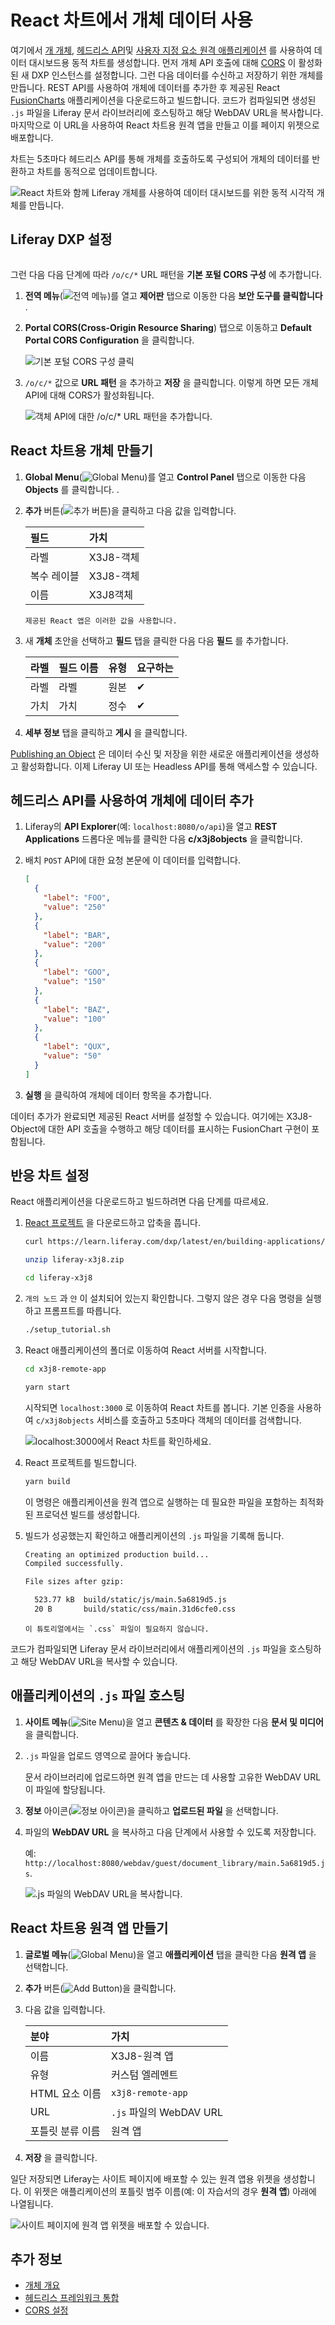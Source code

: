 # React 차트에서 개체 데이터 사용

여기에서 [개 개체](../../objects.md), [헤드리스 API](../understanding-object-integrations/headless-framework-integration.md)및 [사용자 지정 요소 원격 애플리케이션](../../client-extensions/browser-based-client-extensions/tutorials/creating-a-basic-custom-element.md) 를 사용하여 데이터 대시보드용 동적 차트를 생성합니다. 먼저 개체 API 호출에 대해 [CORS](https://developer.mozilla.org/en-US/docs/Web/HTTP/CORS) 이 활성화된 새 DXP 인스턴스를 설정합니다. 그런 다음 데이터를 수신하고 저장하기 위한 개체를 만듭니다. REST API를 사용하여 개체에 데이터를 추가한 후 제공된 React [FusionCharts](https://www.fusioncharts.com/dev/getting-started/react/your-first-chart-using-react) 애플리케이션을 다운로드하고 빌드합니다. 코드가 컴파일되면 생성된 `.js` 파일을 Liferay 문서 라이브러리에 호스팅하고 해당 WebDAV URL을 복사합니다. 마지막으로 이 URL을 사용하여 React 차트용 원격 앱을 만들고 이를 페이지 위젯으로 배포합니다.

차트는 5초마다 헤드리스 API를 통해 개체를 호출하도록 구성되어 개체의 데이터를 반환하고 차트를 동적으로 업데이트합니다.

![React 차트와 함께 Liferay 개체를 사용하여 데이터 대시보드를 위한 동적 시각적 개체를 만듭니다.](./using-object-data-with-react-charts/images/01.gif)

## Liferay DXP 설정

```{include} /_snippets/run-liferay-dxp.md
```

그런 다음 다음 단계에 따라 `/o/c/*` URL 패턴을 **기본 포털 CORS 구성** 에 추가합니다.

1. **전역 메뉴**(![전역 메뉴](../../../images/icon-applications-menu.png))를 열고 **제어판** 탭으로 이동한 다음 **보안 도구를 클릭합니다** .

1. **Portal CORS(Cross-Origin Resource Sharing**) 탭으로 이동하고 **Default Portal CORS Configuration** 을 클릭합니다.

    ![기본 포털 CORS 구성 클릭](./using-object-data-with-react-charts/images/02.png)

1. `/o/c/*` 값으로 **URL 패턴** 을 추가하고 **저장** 을 클릭합니다. 이렇게 하면 모든 개체 API에 대해 CORS가 활성화됩니다.

    ![객체 API에 대한 /o/c/* URL 패턴을 추가합니다.](./using-object-data-with-react-charts/images/03.png)

## React 차트용 개체 만들기

1. **Global Menu**(![Global Menu](../../../images/icon-applications-menu.png))를 열고 **Control Panel** 탭으로 이동한 다음 **Objects** 를 클릭합니다. .

1. **추가** 버튼(![추가 버튼](../../../images/icon-add.png))을 클릭하고 다음 값을 입력합니다.

    | 필드 | 가치 |
    | :--- | :--- |
    | 라벨 | X3J8-객체 |
    | 복수 레이블 | X3J8-객체 |
    | 이름 | X3J8객체 |

    ```{note}
    제공된 React 앱은 이러한 값을 사용합니다.
    ```

1. 새 **개체** 초안을 선택하고 **필드** 탭을 클릭한 다음 다음 **필드** 를 추가합니다.

   | 라벨 | 필드 이름 | 유형 | 요구하는     |
   |:-- |:----- |:-- |:-------- |
   | 라벨 | 라벨    | 원본 | &#10004; |
   | 가치 | 가치    | 정수 | &#10004; |

1. **세부 정보** 탭을 클릭하고 **게시** 을 클릭합니다.

[Publishing an Object](../creating-and-managing-objects/creating-objects.md#publishing-object-drafts) 은 데이터 수신 및 저장을 위한 새로운 애플리케이션을 생성하고 활성화합니다. 이제 Liferay UI 또는 Headless API를 통해 액세스할 수 있습니다.

## 헤드리스 API를 사용하여 개체에 데이터 추가

1. Liferay의 **API Explorer**(예: `localhost:8080/o/api`)을 열고 **REST Applications** 드롭다운 메뉴를 클릭한 다음 **c/x3j8objects** 을 클릭합니다.

1. 배치 `POST` API에 대한 요청 본문에 이 데이터를 입력합니다.

   ```json
   [
     {
       "label": "FOO",
       "value": "250"
     },
     {
       "label": "BAR",
       "value": "200"
     },
     {
       "label": "GOO",
       "value": "150"
     },
     {
       "label": "BAZ",
       "value": "100"
     },
     {
       "label": "QUX",
       "value": "50"
     }
   ]
   ```

1. **실행** 을 클릭하여 개체에 데이터 항목을 추가합니다.

데이터 추가가 완료되면 제공된 React 서버를 설정할 수 있습니다. 여기에는 X3J8-Object에 대한 API 호출을 수행하고 해당 데이터를 표시하는 FusionChart 구현이 포함됩니다.

## 반응 차트 설정

React 애플리케이션을 다운로드하고 빌드하려면 다음 단계를 따르세요.

1. [React 프로젝트](./liferay-x3j8.zip) 을 다운로드하고 압축을 풉니다.

   ```bash
   curl https://learn.liferay.com/dxp/latest/en/building-applications/objects/objects-tutorials/liferay-x3j8.zip -O
   ```

   ```bash
   unzip liferay-x3j8.zip
   ```

   ```bash
   cd liferay-x3j8
   ```

1. `개의 노드` 과 `얀` 이 설치되어 있는지 확인합니다. 그렇지 않은 경우 다음 명령을 실행하고 프롬프트를 따릅니다.

   ```bash
   ./setup_tutorial.sh
   ```

1. React 애플리케이션의 폴더로 이동하여 React 서버를 시작합니다.

   ```bash
   cd x3j8-remote-app
   ```

   ```bash
   yarn start
   ```

   시작되면 `localhost:3000` 로 이동하여 React 차트를 봅니다. 기본 인증을 사용하여 `c/x3j8objects` 서비스를 호출하고 5초마다 객체의 데이터를 검색합니다.

   ![localhost:3000에서 React 차트를 확인하세요.](./using-object-data-with-react-charts/images/04.png)

1. React 프로젝트를 빌드합니다.

   ```bash
   yarn build
   ```

   이 명령은 애플리케이션을 원격 앱으로 실행하는 데 필요한 파일을 포함하는 최적화된 프로덕션 빌드를 생성합니다.

1. 빌드가 성공했는지 확인하고 애플리케이션의 `.js` 파일을 기록해 둡니다.

   ```bash
   Creating an optimized production build...
   Compiled successfully.

   File sizes after gzip:

     523.77 kB  build/static/js/main.5a6819d5.js
     20 B       build/static/css/main.31d6cfe0.css
   ```

   ```{note}
   이 튜토리얼에서는 `.css` 파일이 필요하지 않습니다.
   ```

코드가 컴파일되면 Liferay 문서 라이브러리에서 애플리케이션의 `.js` 파일을 호스팅하고 해당 WebDAV URL을 복사할 수 있습니다.

## 애플리케이션의 `.js` 파일 호스팅

1. **사이트 메뉴**(![Site Menu](../../../images/icon-product-menu.png))을 열고 **콘텐츠 & 데이터** 를 확장한 다음 **문서 및 미디어** 을 클릭합니다.

1. `.js` 파일을 업로드 영역으로 끌어다 놓습니다.

   문서 라이브러리에 업로드하면 원격 앱을 만드는 데 사용할 고유한 WebDAV URL이 파일에 할당됩니다.

1. **정보** 아이콘(![정보 아이콘](../../../images/icon-information.png))을 클릭하고 **업로드된 파일** 을 선택합니다.

1. 파일의 **WebDAV URL** 을 복사하고 다음 단계에서 사용할 수 있도록 저장합니다.

   예: `http://localhost:8080/webdav/guest/document_library/main.5a6819d5.js`.

   ![.js 파일의 WebDAV URL을 복사합니다.](./using-object-data-with-react-charts/images/05.png)

## React 차트용 원격 앱 만들기

1. **글로벌 메뉴**(![Global Menu](../../../images/icon-applications-menu.png))을 열고 **애플리케이션** 탭을 클릭한 다음 **원격 앱** 을 선택합니다.

1. **추가** 버튼(![Add Button](../../../images/icon-add.png))을 클릭합니다.

1. 다음 값을 입력합니다.

   | 분야         | 가치                   |
   |:---------- |:-------------------- |
   | 이름         | X3J8-원격 앱            |
   | 유형         | 커스텀 엘레멘트             |
   | HTML 요소 이름 | `x3j8-remote-app`    |
   | URL        | `.js` 파일의 WebDAV URL |
   | 포틀릿 분류 이름  | 원격 앱                 |

1. **저장** 을 클릭합니다.

일단 저장되면 Liferay는 사이트 페이지에 배포할 수 있는 원격 앱용 위젯을 생성합니다. 이 위젯은 애플리케이션의 포틀릿 범주 이름(예: 이 자습서의 경우 **원격 앱**) 아래에 나열됩니다.

![사이트 페이지에 원격 앱 위젯을 배포할 수 있습니다.](./using-object-data-with-react-charts/images/06.png)

## 추가 정보

* [개체 개요](../../objects.md)
* [헤드리스 프레임워크 통합](../understanding-object-integrations/headless-framework-integration.md)
* [CORS 설정](../../../installation-and-upgrades/securing-liferay/securing-web-services/setting-up-cors.md)
